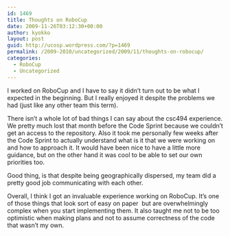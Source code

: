 ```yaml
---
id: 1469
title: Thoughts on RoboCup
date: 2009-11-26T03:12:30+00:00
author: kyokko
layout: post
guid: http://ucosp.wordpress.com/?p=1469
permalink: /2009-2010/uncategorized/2009/11/thoughts-on-robocup/
categories:
  - RoboCup
  - Uncategorized
---
```

I worked on RoboCup and I have to say it didn&#8217;t turn out to be what I expected in the beginning. But I really enjoyed it despite the problems we had (just like any other team this term).

There isn&#8217;t a whole lot of bad things I can say about the csc494 experience. We pretty much lost that month before the Code Sprint because we couldn&#8217;t get an access to the repository. Also it took me personally few weeks after the Code Sprint to actually understand what is it that we were working on and how to approach it. It would have been nice to have a little more guidance, but on the other hand it was cool to be able to set our own priorities too.

Good thing, is that despite being geographically dispersed, my team did a pretty good job communicating with each other.

Overall, I think I got an invaluable experience working on RoboCup. It&#8217;s one of those things that look sort of easy on paper  but are overwhelmingly complex when you start implementing them. It also taught me not to be too optimistic when making plans and not to assume correctness of the code that wasn&#8217;t my own.

<div>
  <span style="font-family:Helvetica, 'Times New Roman', 'Bitstream Charter', Times, serif;font-size:small;"><br /> </span>
</div>